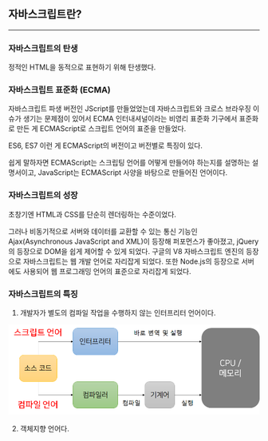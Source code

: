 ## 자바스크립트란?

---

### 자바스크립트의 탄생

정적인 HTML을 동적으로 표현하기 위해 탄생했다.

### 자바스크립트 표준화 (ECMA)

자바스크립트 파생 버전인 JScript를 만들었었는데 자바스크립트와 크로스 브라우징 이슈가 생기는 문제점이 있어서 ECMA 인터내셔널이라는 비영리 표준화 기구에서
표준화로 만든 게 ECMAScript로 스크립트 언어의 표준을 만들었다.

ES6, ES7 이런 게 ECMAScript의 버전이고 버전별로 특징이 있다.

쉽게 말하자면 ECMAScript는 스크립팅 언어를 어떻게 만들어야 하는지를 설명하는 설명서이고,
JavaScript는 ECMAScript 사양을 바탕으로 만들어진 언어이다.

### 자바스크립트의 성장

초창기엔 HTML과 CSS를 단순히 렌더링하는 수준이었다.

그러나 비동기적으로 서버와 데이터를 교환할 수 있는 통신 기능인 Ajax(Asynchronous JavaScript and XML)이 등장해 퍼포먼스가 좋아졌고,
jQuery의 등장으로 DOM을 쉽게 제어할 수 있게 되었다.
구글의 V8 자바스크립트 엔진의 등장으로 자바스크립트는 웹 개발 언어로 자리잡게 되었다.
또한 Node.js의 등장으로 서버에도 사용되어 웹 프로그래밍 언어의 표준으로 자리잡게 되었다.

### 자바스크립트의 특징

1. 개발자가 별도의 컴파일 작업을 수행하지 않는 인터프리터 언어이다.

![alt text](./Image/스크립트언어.png)

2. 객체지향 언어다.
